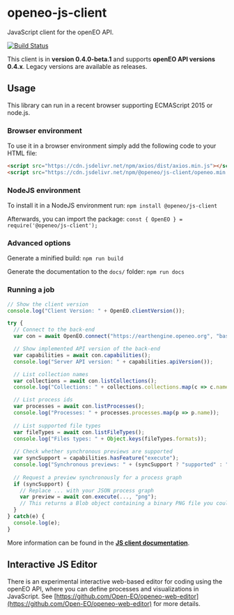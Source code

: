 # openeo-js-client

JavaScript client for the openEO API.

[![Build Status](https://travis-ci.org/Open-EO/openeo-js-client.svg?branch=master)](https://travis-ci.org/Open-EO/openeo-js-client)

This client is in **version 0.4.0-beta.1** and supports **openEO API versions 0.4.x**. Legacy versions are available as releases.

## Usage
This library can run in a recent browser supporting ECMAScript 2015 or node.js.

### Browser environment

To use it in a browser environment simply add the following code to your HTML file:
```html
<script src="https://cdn.jsdelivr.net/npm/axios/dist/axios.min.js"></script>
<script src="https://cdn.jsdelivr.net/npm/@openeo/js-client/openeo.min.js"></script>
```

### NodeJS environment

To install it in a NodeJS environment run: `npm install @openeo/js-client`

Afterwards, you can import the package: `const { OpenEO } = require('@openeo/js-client');`

### Advanced options

Generate a minified build: `npm run build`

Generate the documentation to the `docs/` folder: `npm run docs`

### Running a job

```js
// Show the client version
console.log("Client Version: " + OpenEO.clientVersion());

try {
  // Connect to the back-end
  var con = await OpenEO.connect("https://earthengine.openeo.org", "basic", {username: "group1", password: "test123"});

  // Show implemented API version of the back-end
  var capabilities = await con.capabilities();
  console.log("Server API version: " + capabilities.apiVersion());

  // List collection names
  var collections = await con.listCollections();
  console.log("Collections: " + collections.collections.map(c => c.name));

  // List process ids
  var processes = await con.listProcesses();
  console.log("Processes: " + processes.processes.map(p => p.name));
  
  // List supported file types
  var fileTypes = await con.listFileTypes();
  console.log("Files types: " + Object.keys(fileTypes.formats));
  
  // Check whether synchronous previews are supported
  var syncSupport = capabilities.hasFeature("execute");
  console.log("Synchronous previews: " + (syncSupport ? "supported" : "NOT supported"));
  
  // Request a preview synchronously for a process graph
  if (syncSupport) {
    // Replace ... with your JSON process graph
    var preview = await con.execute(..., "png");
    // This returns a Blob object containing a binary PNG file you could further process or show.
  }
} catch(e) {
  console.log(e);
}
```

More information can be found in the [**JS client documentation**](https://open-eo.github.io/openeo-js-client/development/).

## Interactive JS Editor

There is an experimental interactive web-based editor for coding using the openEO API,
where you can define processes and visualizations in JavaScript.
See [https://github.com/Open-EO/openeo-web-editor](https://github.com/Open-EO/openeo-web-editor) for more details.

